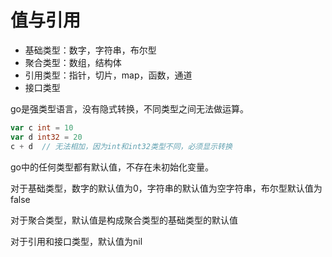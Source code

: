 # 值与引用

* 基础类型：数字，字符串，布尔型
* 聚合类型：数组，结构体
* 引用类型：指针，切片，map，函数，通道
* 接口类型

go是强类型语言，没有隐式转换，不同类型之间无法做运算。

```go
var c int = 10
var d int32 = 20
c + d  // 无法相加，因为int和int32类型不同，必须显示转换
```

go中的任何类型都有默认值，不存在未初始化变量。

对于基础类型，数字的默认值为0，字符串的默认值为空字符串，布尔型默认值为false

对于聚合类型，默认值是构成聚合类型的基础类型的默认值

对于引用和接口类型，默认值为nil

